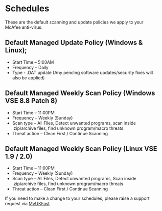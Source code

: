 # Schedules

These are the default scanning and update policies we apply to your McAfee anti-virus.

## Default Managed Update Policy (Windows & Linux);
- Start Time – 5:00AM
- Frequency – Daily
- Type - .DAT update (Any pending software updates/security fixes will also be applied)

## Default Managed Weekly Scan Policy (Windows VSE 8.8 Patch 8)
- Start Time – 11:00PM
- Frequency – Weekly (Sunday)
- Scan type – All Files, Detect unwanted programs, scan inside .zip/archive files, find unknown program/macro threats
- Threat action – Clean First / Continue Scanning

## Default Managed Weekly Scan Policy (Linux VSE 1.9 / 2.0)
- Start Time – 11:00PM
- Frequency – Weekly (Sunday)
- Scan type – All Files, Detect unwanted programs, Scan inside .zip/archive files, find unknown program/macro threats
- Threat action – Clean First / Continue Scanning

If you need to make a change to your schedules, please raise a support request via [MyUKFast](https://my.ukfast.co.uk)
